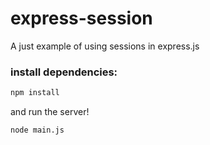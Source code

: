 # express-session
A just example of using sessions in express.js

### install dependencies:
```bash
npm install
```

and run the server!

```bash
node main.js
```